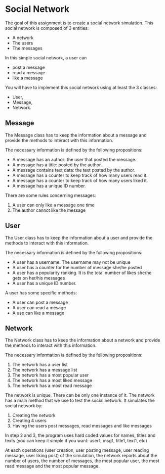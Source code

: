 # Social Network

The goal of this assignment is to create a social network simulation.
This social network is composed of 3 entities:
- A network
- The users
- The messages

In this simple social network, a user can
- post a message
- read a message
- like a message

You will have to implement this social network using at least the 3 classes:
- User,
- Message,
- Network.

## Message

The Message class has to keep the information about a message and provide the methods to interact with this information.

The necessary information is defined by the following propositions:
- A message has an author: the user that posted the message.
- A message has a title: posted by the author.
- A message contains text data: the text posted by the author.
- A message has a counter to keep track of how many users read it.
- A message has a counter to keep track of how many users liked it.
- A message has a unique ID number.

There are some rules concerning messages:
1. A user can only like a message one time
2. The author cannot like the message

## User
The User class has to keep the information about a user and provide the methods to interact with this information.

The necessary information is defined by the following propositions:
- A user has a username. The username may not be unique
- A user has a counter for the number of message she/he posted
- A user has a popularity ranking. It is the total number of likes she/he gets on her/his messages
- A user has a unique ID number.

A user has some specific methods:
- A user can post a message
- A user can read a mesage
- A use can like a message

## Network

The Network class has to keep the information about a network and provide the methods to interact with this information.

The necessary information is defined by the following propositions:
1. The network has a user list
2. The network has a message list
3. The network has a most popular user
4. The network has a most liked message
5. The network has a most read message

The network is unique. There can be only one instance of it.
The network has a main method that we use to test the social network. It simulates the social network by:
1. Creating the network
2. Creating 4 users
3. Having the users post messages, read messages and like messages

In step 2 and 3, the program uses hard coded values for names, titles and texts (you can keep it simple if you want: user1, msg1, title1, text1, etc)

At each operations (user creation, user posting message, user reading message, user liking post) of the simulation, the network reports about the number of users, the number of messages, the most popular user, the most read message and the most popular message.


